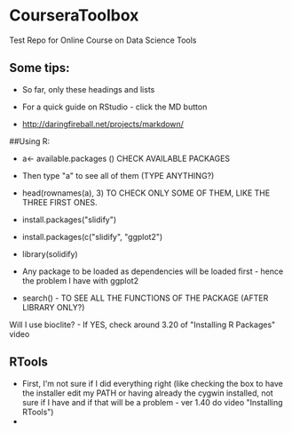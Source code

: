 # CourseraToolbox
Test Repo for Online Course on Data Science Tools

## Some tips:

  * So far, only these headings and lists
  
  * For a quick guide on RStudio - click the MD button

  * http://daringfireball.net/projects/markdown/
  
##Using R:

  * a<- available.packages () CHECK AVAILABLE PACKAGES

  * Then type "a" to see all of them (TYPE ANYTHING?)

  * head(rownames(a), 3) TO CHECK ONLY SOME OF THEM, LIKE THE THREE FIRST ONES.
  
  * install.packages("slidify") 
  * install.packages(c("slidify", "ggplot2")
  * library(solidify)
  * Any package to be loaded as dependencies will be loaded first - hence the problem I have with ggplot2
  
  * search() - TO SEE ALL THE FUNCTIONS OF THE PACKAGE (AFTER LIBRARY ONLY?)
  
  Will I use bioclite? - If YES, check around 3.20 of "Installing R Packages" video
  
## RTools

* First, I'm not sure if I did everything right (like checking the box to have the installer edit my PATH or having already the cygwin installed, not sure if I have and if that will be a problem - ver 1.40 do video "Installing RTools")
* 




